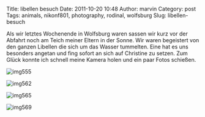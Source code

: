 Title: libellen besuch
Date: 2011-10-20 10:48
Author: marvin
Category: post
Tags: animals, nikonf801, photography, rodinal, wolfsburg
Slug: libellen-besuch

Als wir letztes Wochenende in Wolfsburg waren sassen wir kurz vor der
Abfahrt noch am Teich meiner Eltern in der Sonne. Wir waren begeistert
von den ganzen Libellen die sich um das Wasser tummelten. Eine hat es
uns besonders angetan und fing sofort an sich auf Christine zu setzen.
Zum Glück konnte ich schnell meine Kamera holen und ein paar Fotos
schießen.

![img555]({static}/images/6263392718_108cb4f5a8_b.jpg)

![img562]({static}/images/6262869341_3caa16f7bb_b.jpg)

![img565]({static}/images/6263395224_36403f2d02_b.jpg)

![img569]({static}/images/6263395732_2ea1cfffcd_b.jpg)

